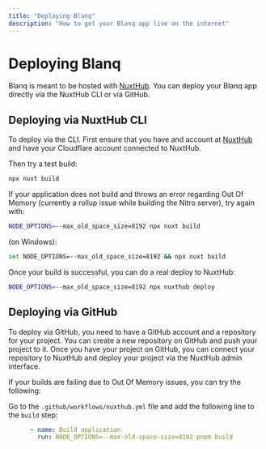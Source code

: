 ```yaml
---
title: "Deploying Blanq"
description: "How to get your Blanq app live on the internet"
---
```


# Deploying Blanq

Blanq is meant to be hosted with [NuxtHub](https://hub.nuxt.com). You can deploy your Blanq app directly via the NuxtHub CLI or via GitHub.

## Deploying via NuxtHub CLI

To deploy via the CLI. First ensure that you have and account at [NuxtHub](https://hub.nuxt.com) and have your Cloudflare account connected to NuxtHub.

Then try a test build:

```bash
npx nuxt build
```

If your application does not build and throws an error regarding Out Of Memory (currently a rollup issue while building the Nitro server), try again with:

```bash
NODE_OPTIONS=--max_old_space_size=8192 npx nuxt build
```

(on Windows):

```bash
set NODE_OPTIONS=--max_old_space_size=8192 && npx nuxt build
```

Once your build is successful, you can do a real deploy to NuxtHub:

```bash
NODE_OPTIONS=--max_old_space_size=8192 npx nuxthub deploy
```

## Deploying via GitHub

To deploy via GitHub, you need to have a GitHub account and a repository for your project. You can create a new repository on GitHub and push your project to it.
Once you have your project on GitHub, you can connect your repository to NuxtHub and deploy your project via the NuxtHub admin interface.

If your builds are failing due to Out Of Memory issues, you can try the following:

Go to the `.github/workflows/nuxthub.yml` file and add the following line to the `build` step:

```yaml
      - name: Build application
        run: NODE_OPTIONS=--max-old-space-size=8192 pnpm build
```




